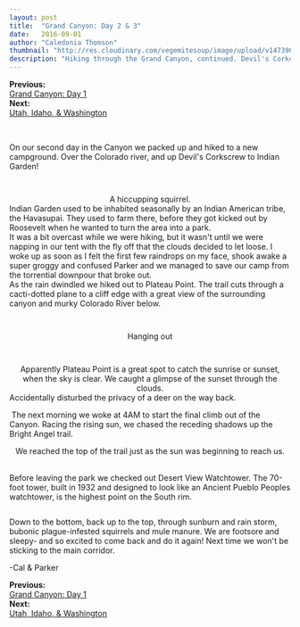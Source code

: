 ```yaml
---
layout: post
title:  "Grand Canyon: Day 2 & 3"
date:   2016-09-01
author: "Caledonia Thomson"
thumbnail: "http://res.cloudinary.com/vegemitesoup/image/upload/v1473960193/grand_canyon_day_2/12.jpg"
description: "Hiking through the Grand Canyon, continued. Devil's Corkcrew, Plateau Point and the climb out."
---
```


<div class="previous-post"><b>Previous: </b><a href= "{{ site.baseurl }}/2016/08/31/grand-canyon.html"><div class="post-chain-link">Grand Canyon: Day 1</div></a></div>
<div class="next-post"><b>Next: </b><a href="{{ site.baseurl }}/2016/09/03/utah_idaho_washington.html"><div class="post-chain-link">Utah, Idaho, & Washington</div></a></div><br>

<a href="http://res.cloudinary.com/vegemitesoup/image/upload/v1473960193/grand_canyon_day_2/0.jpg"><img class="lazy" data-original="http://res.cloudinary.com/vegemitesoup/image/upload/v1473960193/grand_canyon_day_2/0.jpg" /></a>

<div class="row vertical-align">
	<div class="col-sm-6 col-xs-12">
		<a href="http://res.cloudinary.com/vegemitesoup/image/upload/v1473960193/grand_canyon_day_2/1.jpg"><img class="lazy" data-original="http://res.cloudinary.com/vegemitesoup/image/upload/v1473960193/grand_canyon_day_2/1.jpg" /></a> 
	</div>
	<div class="col-sm-6 col-xs-12">
		On our second day in the Canyon we packed up and hiked to a new campground. Over the Colorado river, and up Devil's Corkscrew to Indian Garden!
	</div>
</div>

<a href="http://res.cloudinary.com/vegemitesoup/image/upload/v1473960193/grand_canyon_day_2/2.jpg"><img class="lazy" data-original="http://res.cloudinary.com/vegemitesoup/image/upload/v1473960193/grand_canyon_day_2/2.jpg" /></a>

<a href="http://res.cloudinary.com/vegemitesoup/image/upload/v1473960193/grand_canyon_day_2/4.jpg"><img class="lazy" data-original="http://res.cloudinary.com/vegemitesoup/image/upload/v1473960193/grand_canyon_day_2/4.jpg" /></a> 

<!--excerpt-->
<center>
<a href="http://res.cloudinary.com/vegemitesoup/image/upload/v1473960193/grand_canyon_day_2/6.jpg"><img class="lazy" data-original="http://res.cloudinary.com/vegemitesoup/image/upload/v1473960193/grand_canyon_day_2/6.jpg" /></a> 
</center>

<div class="row vertical-align">
	<div class="col-sm-5 col-xs-12">
		<a href="http://res.cloudinary.com/vegemitesoup/image/upload/v1473960193/grand_canyon_day_2/7.jpg"><img class="lazy" data-original="http://res.cloudinary.com/vegemitesoup/image/upload/v1473960193/grand_canyon_day_2/7.jpg" /></a>
	</div>
	<div class="col-sm-7 col-xs-12">
		<a href="http://res.cloudinary.com/vegemitesoup/image/upload/v1473960193/grand_canyon_day_2/8.jpg"><img class="lazy" data-original="http://res.cloudinary.com/vegemitesoup/image/upload/v1473960193/grand_canyon_day_2/8.jpg" /></a>
		<br><center>A hiccupping squirrel.</center>
	</div>
</div>

<div class="row vertical-align">
	<div class="col-xs-6 col-sm-6">
		<a href="http://res.cloudinary.com/vegemitesoup/image/upload/v1473960193/grand_canyon_day_2/9.jpg"><img class="lazy" data-original="http://res.cloudinary.com/vegemitesoup/image/upload/v1473960193/grand_canyon_day_2/9.jpg" /></a> 
	</div>
	<div class="col-xs-6 col-sm-6">
		Indian Garden used to be inhabited seasonally by an Indian American tribe, the Havasupai. They used to farm there, before they got kicked out by Roosevelt when he wanted to turn the area into a park.
	</div>
</div>

<div class="row vertical-align">
	<div class="col-xs-6 col-sm-6">
			It was a bit overcast while we were hiking, but it wasn't until we were napping in our tent with the fly off that the clouds decided to let loose. I woke up as soon as I felt the first few raindrops on my face, shook awake a super groggy and confused Parker and we managed to save our camp from the torrential downpour that broke out.
	</div>
	<div class="col-xs-6 col-sm-6">
		<a href="http://res.cloudinary.com/vegemitesoup/image/upload/v1473960193/grand_canyon_day_2/10.jpg"><img class="lazy" data-original="http://res.cloudinary.com/vegemitesoup/image/upload/v1473960193/grand_canyon_day_2/10.jpg" /></a> 
	</div>
</div>

<div class="row vertical-align">
	<div class="col-xs-6 col-sm-6">
		<a href="http://res.cloudinary.com/vegemitesoup/image/upload/v1473960193/grand_canyon_day_2/11.jpg"><img class="lazy" data-original="http://res.cloudinary.com/vegemitesoup/image/upload/v1473960193/grand_canyon_day_2/11.jpg" /></a>
	</div>
	<div class="col-xs-6 col-sm-6">
		As the rain dwindled we hiked out to Plateau Point. The trail cuts through a cacti-dotted plane to a cliff edge with a great view of the surrounding canyon and murky Colorado River below.
	</div>
</div>

<a href="http://res.cloudinary.com/vegemitesoup/image/upload/v1473960193/grand_canyon_day_2/12.jpg"><img class="lazy" data-original="http://res.cloudinary.com/vegemitesoup/image/upload/v1473960193/grand_canyon_day_2/12.jpg" /></a>

<a href="http://res.cloudinary.com/vegemitesoup/image/upload/v1473960193/grand_canyon_day_2/17.jpg"><img class="lazy" data-original="http://res.cloudinary.com/vegemitesoup/image/upload/v1473960193/grand_canyon_day_2/17.jpg" /></a>

<div class="row vertical-align">
	<div class="col-xs-6 col-sm-6">
		<a href="http://res.cloudinary.com/vegemitesoup/image/upload/v1473960193/grand_canyon_day_2/16.jpg"><img class="lazy" data-original="http://res.cloudinary.com/vegemitesoup/image/upload/v1473960193/grand_canyon_day_2/16.jpg" /></a>
	</div>
	<div class="col-xs-6 col-sm-6">
		<a href="http://res.cloudinary.com/vegemitesoup/image/upload/v1473960193/grand_canyon_day_2/18.jpg"><img class="lazy" data-original="http://res.cloudinary.com/vegemitesoup/image/upload/v1473960193/grand_canyon_day_2/18.jpg" /></a>
		<br><center>Hanging out</center>
	</div>
</div>

<a href="http://res.cloudinary.com/vegemitesoup/image/upload/v1473960193/grand_canyon_day_2/19.jpg"><img class="lazy" data-original="http://res.cloudinary.com/vegemitesoup/image/upload/v1473960193/grand_canyon_day_2/19.jpg" /></a>

<a href="http://res.cloudinary.com/vegemitesoup/image/upload/v1473960193/grand_canyon_day_2/20.jpg"><img class="lazy" data-original="http://res.cloudinary.com/vegemitesoup/image/upload/v1473960193/grand_canyon_day_2/20.jpg" /></a>
<center>
Apparently Plateau Point is a great spot to catch the sunrise or sunset, when the sky is clear. We caught a glimpse of the sunset through the clouds.
</center>
<div class="row vertical-align">
	<div class="col-xs-6 col-sm-6">
		<a href="http://res.cloudinary.com/vegemitesoup/image/upload/v1473960193/grand_canyon_day_2/21.jpg"><img class="lazy" data-original="http://res.cloudinary.com/vegemitesoup/image/upload/v1473960193/grand_canyon_day_2/21.jpg" /></a>	</div>
	<div class="col-xs-6 col-sm-6">
		Accidentally disturbed the privacy of a deer on the way back.
	</div>
</div>

<a href="http://res.cloudinary.com/vegemitesoup/image/upload/v1473960193/grand_canyon_day_2/22.jpg"><img class="lazy" data-original="http://res.cloudinary.com/vegemitesoup/image/upload/v1473960193/grand_canyon_day_2/22.jpg" /></a>
The next morning we woke at 4AM to start the final climb out of the Canyon. Racing the rising sun, we chased the receding shadows up the Bright Angel trail.
<br>
<center>
<a href="http://res.cloudinary.com/vegemitesoup/image/upload/v1473960193/grand_canyon_day_2/23.jpg"><img class="lazy" data-original="http://res.cloudinary.com/vegemitesoup/image/upload/v1473960193/grand_canyon_day_2/23.jpg" /></a>
</center>
<center>We reached the top of the trail just as the sun was beginning to reach us.</center>
<br>
<div class="row vertical-align">
	<div class="col-xs-6 col-sm-6">
		<a href="http://res.cloudinary.com/vegemitesoup/image/upload/v1473960193/grand_canyon_day_2/27.jpg"><img class="lazy" data-original="http://res.cloudinary.com/vegemitesoup/image/upload/v1473960193/grand_canyon_day_2/27.jpg" /></a>
	</div>
	<div class="col-xs-6 col-sm-6">
		<a href="http://res.cloudinary.com/vegemitesoup/image/upload/v1473960193/grand_canyon_day_2/28.jpg"><img class="lazy" data-original="http://res.cloudinary.com/vegemitesoup/image/upload/v1473960193/grand_canyon_day_2/28.jpg" /></a>
	</div>
</div>

Before leaving the park we checked out Desert View Watchtower. The 70-foot tower, built in 1932 and designed to look like an Ancient Pueblo Peoples watchtower, is the highest point on the South rim.

<a href="http://res.cloudinary.com/vegemitesoup/image/upload/v1473960193/grand_canyon_day_2/29.jpg"><img class="lazy" data-original="http://res.cloudinary.com/vegemitesoup/image/upload/v1473960193/grand_canyon_day_2/29.jpg" /></a>

Down to the bottom, back up to the top, through sunburn and rain storm, bubonic plague-infested squirrels and mule manure. We are footsore and sleepy- and so excited to come back and do it again! Next time we won't be sticking to the main corridor.

-Cal & Parker

<div class="previous-post"><b>Previous: </b><a href= "{{ site.baseurl }}/2016/08/31/grand-canyon.html"><div class="post-chain-link">Grand Canyon: Day 1</div></a></div>
<div class="next-post"><b>Next: </b><a href="{{ site.baseurl }}/2016/09/03/utah_idaho_washington.html"><div class="post-chain-link">Utah, Idaho, & Washington</div></a></div>
<br>